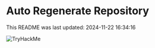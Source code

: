 # Auto Regenerate Repository

This README was last updated: 2024-11-22 16:34:16

 ![TryHackMe](https://tryhackme.com/badge/533634)
